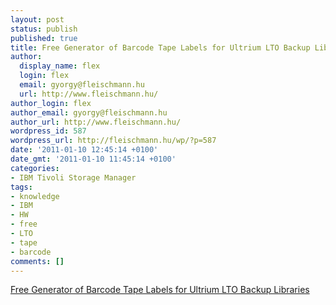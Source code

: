 ```yaml
---
layout: post
status: publish
published: true
title: Free Generator of Barcode Tape Labels for Ultrium LTO Backup Libraries
author:
  display_name: flex
  login: flex
  email: gyorgy@fleischmann.hu
  url: http://www.fleischmann.hu/
author_login: flex
author_email: gyorgy@fleischmann.hu
author_url: http://www.fleischmann.hu/
wordpress_id: 587
wordpress_url: http://fleischmann.hu/wp/?p=587
date: '2011-01-10 12:45:14 +0100'
date_gmt: '2011-01-10 11:45:14 +0100'
categories:
- IBM Tivoli Storage Manager
tags:
- knowledge
- IBM
- HW
- free
- LTO
- tape
- barcode
comments: []
---
```

<p><a href="http://tapelabels.librelogiciel.com/">Free Generator of Barcode Tape Labels for Ultrium LTO Backup Libraries</a></p>
